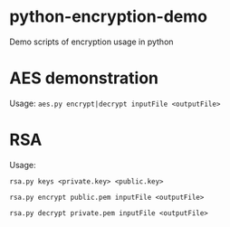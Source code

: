# python-encryption-demo
Demo scripts of encryption usage in python

# AES demonstration

Usage: `aes.py encrypt|decrypt inputFile <outputFile>`

# RSA
  Usage:

  `rsa.py keys <private.key> <public.key>`

  `rsa.py encrypt public.pem inputFile <outputFile>`

  `rsa.py decrypt private.pem inputFile <outputFile>`
